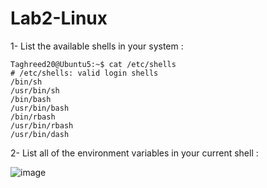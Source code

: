 # Lab2-Linux

1- List the available shells in your system : 

    Taghreed20@Ubuntu5:~$ cat /etc/shells
    # /etc/shells: valid login shells
    /bin/sh
    /usr/bin/sh
    /bin/bash
    /usr/bin/bash
    /bin/rbash
    /usr/bin/rbash
    /usr/bin/dash

2- List all of the environment variables in your current shell : 

![image](https://github.com/user-attachments/assets/7d6523ec-d51f-4efc-8c49-1b41d74a2420)



